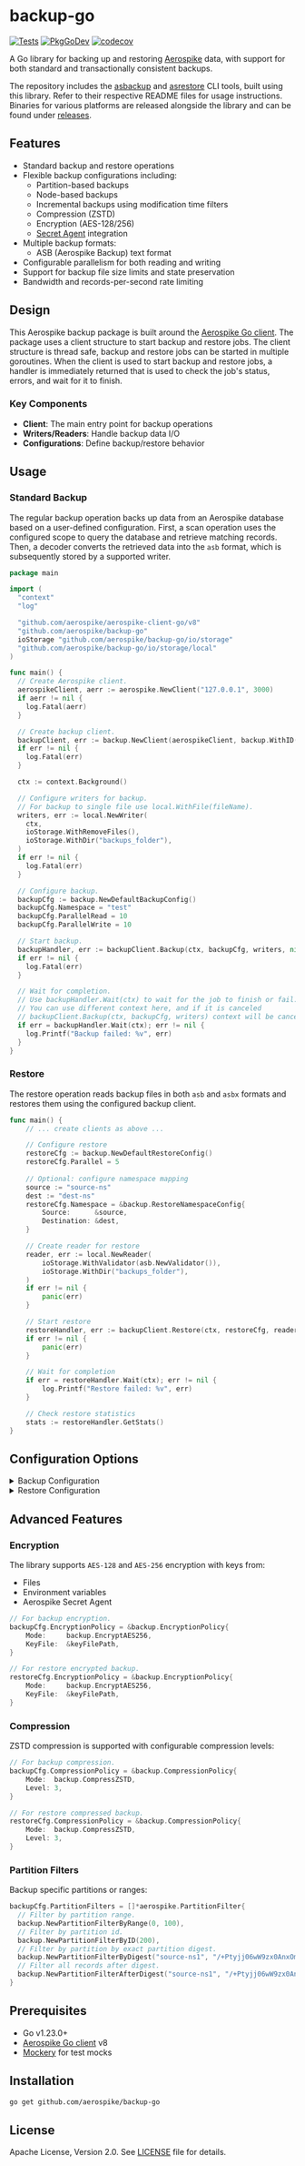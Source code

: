 # backup-go
[![Tests](https://github.com/aerospike/backup-go/actions/workflows/tests.yml/badge.svg)](https://github.com/aerospike/backup-go/actions/workflows/tests.yml)
[![PkgGoDev](https://pkg.go.dev/badge/github.com/aerospike/backup-go)](https://pkg.go.dev/github.com/aerospike/backup-go)
[![codecov](https://codecov.io/gh/aerospike/backup-go/graph/badge.svg?token=S0gfl2zCcZ)](https://codecov.io/gh/aerospike/backup-go)

A Go library for backing up and restoring [Aerospike](https://aerospike.com/) data, with support for both standard and
transactionally consistent backups.

The repository includes the [asbackup](./cmd/asbackup) and [asrestore](./cmd/asrestore) CLI tools,
built using this library. Refer to their respective README files for usage instructions.
Binaries for various platforms are released alongside the library and can be found under
[releases](https://github.com/aerospike/backup-go/releases).

## Features

- Standard backup and restore operations
- Flexible backup configurations including:
  - Partition-based backups
  - Node-based backups
  - Incremental backups using modification time filters
  - Compression (ZSTD)
  - Encryption (AES-128/256)
  - [Secret Agent](https://aerospike.com/docs/tools/secret-agent) integration
- Multiple backup formats:
  - ASB (Aerospike Backup) text format
- Configurable parallelism for both reading and writing
- Support for backup file size limits and state preservation
- Bandwidth and records-per-second rate limiting

## Design

This Aerospike backup package is built around the [Aerospike Go client](https://github.com/aerospike/aerospike-client-go).
The package uses a client structure to start backup and restore jobs. The client structure is thread safe,
backup and restore jobs can be started in multiple goroutines. When the client is used to start backup and restore
jobs, a handler is immediately returned that is used to check the job's status, errors, and wait for it to finish.

### Key Components

- **Client**: The main entry point for backup operations
- **Writers/Readers**: Handle backup data I/O
- **Configurations**: Define backup/restore behavior

## Usage

### Standard Backup

The regular backup operation backs up data from an Aerospike database based on a user-defined
configuration. First, a scan operation uses the configured scope to query the database and
retrieve matching records. Then, a decoder converts the retrieved data into the `asb` format,
which is subsequently stored by a supported writer.

```go
package main

import (
  "context"
  "log"

  "github.com/aerospike/aerospike-client-go/v8"
  "github.com/aerospike/backup-go"
  ioStorage "github.com/aerospike/backup-go/io/storage"
  "github.com/aerospike/backup-go/io/storage/local"
)

func main() {
  // Create Aerospike client.
  aerospikeClient, aerr := aerospike.NewClient("127.0.0.1", 3000)
  if aerr != nil {
    log.Fatal(aerr)
  }

  // Create backup client.
  backupClient, err := backup.NewClient(aerospikeClient, backup.WithID("client_id"))
  if err != nil {
    log.Fatal(err)
  }

  ctx := context.Background()

  // Configure writers for backup.
  // For backup to single file use local.WithFile(fileName).
  writers, err := local.NewWriter(
    ctx,
    ioStorage.WithRemoveFiles(),
    ioStorage.WithDir("backups_folder"),
  )
  if err != nil {
    log.Fatal(err)
  }

  // Configure backup.
  backupCfg := backup.NewDefaultBackupConfig()
  backupCfg.Namespace = "test"
  backupCfg.ParallelRead = 10
  backupCfg.ParallelWrite = 10

  // Start backup.
  backupHandler, err := backupClient.Backup(ctx, backupCfg, writers, nil)
  if err != nil {
    log.Fatal(err)
  }

  // Wait for completion. 
  // Use backupHandler.Wait(ctx) to wait for the job to finish or fail.
  // You can use different context here, and if it is canceled
  // backupClient.Backup(ctx, backupCfg, writers) context will be cancelled too.
  if err = backupHandler.Wait(ctx); err != nil {
    log.Printf("Backup failed: %v", err)
  }
}
```

### Restore

The restore operation reads backup files in both `asb` and `asbx` formats and restores them using
the configured backup client.

```go
func main() {
    // ... create clients as above ...

    // Configure restore
    restoreCfg := backup.NewDefaultRestoreConfig()
    restoreCfg.Parallel = 5
    
    // Optional: configure namespace mapping
    source := "source-ns"
    dest := "dest-ns"
    restoreCfg.Namespace = &backup.RestoreNamespaceConfig{
        Source:      &source,
        Destination: &dest,
    }

    // Create reader for restore
    reader, err := local.NewReader(
        ioStorage.WithValidator(asb.NewValidator()),
        ioStorage.WithDir("backups_folder"),
    )
    if err != nil {
        panic(err)
    }

    // Start restore
    restoreHandler, err := backupClient.Restore(ctx, restoreCfg, reader)
    if err != nil {
        panic(err)
    }

    // Wait for completion
    if err = restoreHandler.Wait(ctx); err != nil {
        log.Printf("Restore failed: %v", err)
    }

    // Check restore statistics
    stats := restoreHandler.GetStats()
}
```
## Configuration Options

<details>
<summary>Backup Configuration</summary>

### Backup Configuration

```go
type ConfigBackup struct {
    // InfoPolicy applies to Aerospike Info requests made during backup and
    // restore. If nil, the Aerospike client's default policy will be used.
    InfoPolicy *a.InfoPolicy
    // ScanPolicy applies to Aerospike scan operations made during backup and
    // restore. If nil, the Aerospike client's default policy will be used.
    ScanPolicy *a.ScanPolicy
    // Only include records that last changed before the given time (optional).
    ModBefore *time.Time
    // Only include records that last changed after the given time (optional).
    ModAfter *time.Time
    // Encryption details.
    EncryptionPolicy *EncryptionPolicy
    // Compression details.
    CompressionPolicy *CompressionPolicy
    // Secret agent config.
    SecretAgentConfig *SecretAgentConfig
    // PartitionFilters specifies the Aerospike partitions to back up.
    // Partition filters can be ranges, individual partitions,
    // or records after a specific digest within a single partition.
    // Note:
    // if not default partition filter NewPartitionFilterAll() is used,
    // each partition filter is an individual task which cannot be parallelized,
    // so you can only achieve as much parallelism as there are partition filters.
    // You may increase parallelism by dividing up partition ranges manually.
    // AfterDigest:
    // afterDigest filter can be applied with
    // NewPartitionFilterAfterDigest(namespace, digest string) (*a.PartitionFilter, error)
    // Backup records after record digest in record's partition plus all succeeding partitions.
    // Used to resume backup with last record received from previous incomplete backup.
    // This parameter will overwrite PartitionFilters.Begin value.
    // Can't be used in full backup mode.
    // This parameter is mutually exclusive to partition-list (not implemented).
    // Format: base64 encoded string.
    // Example: EjRWeJq83vEjRRI0VniavN7xI0U=
    PartitionFilters []*a.PartitionFilter
    // Namespace is the Aerospike namespace to back up.
    Namespace string
    // NodeList contains a list of nodes to back up.
    // <IP addr 1>:<port 1>[,<IP addr 2>:<port 2>[,...]]
    // <IP addr 1>:<TLS_NAME 1>:<port 1>[,<IP addr 2>:<TLS_NAME 2>:<port 2>[,...]]
    // Backup the given cluster nodes only.
    // If it is set, ParallelNodes automatically set to true.
    // This argument is mutually exclusive to partition-list/AfterDigest arguments.
    NodeList []string
    // SetList is the Aerospike set to back up (optional, given an empty list,
    // all sets will be backed up).
    SetList []string
    // The list of backup bin names
    // (optional, given an empty list, all bins will be backed up)
    BinList []string
    // ParallelNodes specifies how to perform scan.
    // If set to true, we launch parallel workers for nodes; otherwise workers run in parallel for partitions.
    // Excludes PartitionFilters param.
    ParallelNodes bool
    // EncoderType describes an Encoder type that will be used on backing up.
    // Default `EncoderTypeASB` = 0.
    EncoderType EncoderType
    // ParallelRead is the number of concurrent scans to run against the Aerospike cluster.
    ParallelRead int
    // ParallelWrite is the number of concurrent backup files writing.
    ParallelWrite int
    // Don't back up any records.
    NoRecords bool
    // Don't back up any secondary indexes.
    NoIndexes bool
    // Don't back up any UDFs.
    NoUDFs bool
    // RecordsPerSecond limits backup records per second (rps) rate.
    // Will not apply rps limit if RecordsPerSecond is zero (default).
    RecordsPerSecond int
    // Limits backup bandwidth (bytes per second).
    // Will not apply rps limit if Bandwidth is zero (default).
    Bandwidth int
    // File size limit (in bytes) for the backup. If a backup file exceeds this
    // size threshold, a new file will be created. 0 for no file size limit.
    FileLimit int64
    // Do not apply base-64 encoding to BLOBs: Bytes, HLL, RawMap, RawList.
    // Results in smaller backup files.
    Compact bool
    // Only include records that have no ttl set (persistent records).
    NoTTLOnly bool
    // Name of a state file that will be saved in backup directory.
    // Works only with FileLimit parameter.
    // As we reach FileLimit and close file, the current state will be saved.
    // Works only for default and/or partition backup.
    // Not work with ParallelNodes or NodeList.
    StateFile string
    // Resumes an interrupted/failed backup from where it was left off, given the .state file
    // that was generated from the interrupted/failed run.
    // Works only for default and/or partition backup. Not work with ParallelNodes or NodeList.
    Continue bool
    // How many records will be read on one iteration for continuation backup.
    // Affects size if overlap on resuming backup after an error.
    // By default, it must be zero. If any value is set, reading from Aerospike will be paginated.
    // Which affects the performance and RAM usage.
    PageSize int64
    // If set to true, the same number of workers will be created for each stage of the pipeline.
    // Each worker will be connected to the next stage worker with a separate unbuffered channel.
    PipelinesMode pipeline.Mode
    // When using directory parameter, prepend a prefix to the names of the generated files.
    OutputFilePrefix string
    // Retry policy for info commands.
    InfoRetryPolicy *models.RetryPolicy
}
```
</details>

<details>
<summary>Restore Configuration</summary>

### Restore Configuration

```go
type ConfigRestore struct {
    // InfoPolicy applies to Aerospike Info requests made during backup and restore
    // If nil, the Aerospike client's default policy will be used.
    InfoPolicy *a.InfoPolicy
    // WritePolicy applies to Aerospike write operations made during backup and restore
    // If nil, the Aerospike client's default policy will be used.
    WritePolicy *a.WritePolicy
    // Namespace details for the restore operation.
    // By default, the data is restored to the namespace from which it was taken.
    Namespace *RestoreNamespaceConfig `json:"namespace,omitempty"`
    // Encryption details.
    EncryptionPolicy *EncryptionPolicy
    // Compression details.
    CompressionPolicy *CompressionPolicy
    // Configuration of retries for each restore write operation.
    // If nil, no retries will be performed.
    RetryPolicy *models.RetryPolicy
    // Secret agent config.
    SecretAgentConfig *SecretAgentConfig
    // The sets to restore (optional, given an empty list, all sets will be restored).
    // Not applicable for ASBX restore.
    SetList []string
    // The bins to restore (optional, given an empty list, all bins will be restored).
    // Not applicable for ASBX restore.
    BinList []string
    // EncoderType describes an Encoder type that will be used on restoring.
    // Default `EncoderTypeASB` = 0.
    EncoderType EncoderType
    // Parallel is the number of concurrent record readers from backup files.
    Parallel int
    // RecordsPerSecond limits restore records per second (rps) rate.
    // Will not apply rps limit if RecordsPerSecond is zero (default).
    RecordsPerSecond int
    // Limits restore bandwidth (bytes per second).
    // Will not apply rps limit if Bandwidth is zero (default).
    Bandwidth int
    // Don't restore any records.
    NoRecords bool
    // Don't restore any secondary indexes.
    // Not applicable for ASBX restore.
    NoIndexes bool
    // Don't restore any UDFs.
    // Not applicable for ASBX restore.
    NoUDFs bool
    // Disables the use of batch writes when restoring records to the Aerospike cluster.
    // Not applicable for ASBX restore.
    DisableBatchWrites bool
    // The max allowed number of records per batch write call.
    // Not applicable for ASBX restore.
    BatchSize int
    // Max number of parallel writers to target AS cluster.
    // Not applicable for ASBX restore.
    MaxAsyncBatches int
    // Amount of extra time-to-live to add to records that have expirable void-times.
    // Must be set in seconds.
    // Not applicable for ASBX restore.
    ExtraTTL int64
    // Ignore permanent record-specific error.
    // E.g.: AEROSPIKE_RECORD_TOO_BIG.
    // By default, such errors are not ignored and restore terminates.
    // Not applicable for ASBX restore.
    IgnoreRecordError bool
    // Retry policy for info commands.
    InfoRetryPolicy *models.RetryPolicy
}
```
</details>

## Advanced Features

### Encryption

The library supports `AES-128` and `AES-256` encryption with keys from:
- Files
- Environment variables
- Aerospike Secret Agent

```go
// For backup encryption.
backupCfg.EncryptionPolicy = &backup.EncryptionPolicy{
    Mode:     backup.EncryptAES256,
    KeyFile:  &keyFilePath,
}
```

```go
// For restore encrypted backup.
restoreCfg.EncryptionPolicy = &backup.EncryptionPolicy{
    Mode:     backup.EncryptAES256,
    KeyFile:  &keyFilePath,
}
```

### Compression

ZSTD compression is supported with configurable compression levels:

```go
// For backup compression.
backupCfg.CompressionPolicy = &backup.CompressionPolicy{
    Mode:  backup.CompressZSTD,
    Level: 3,
}
```

```go
// For restore compressed backup.
restoreCfg.CompressionPolicy = &backup.CompressionPolicy{
    Mode:  backup.CompressZSTD,
    Level: 3,
}
```

### Partition Filters

Backup specific partitions or ranges:

```go
backupCfg.PartitionFilters = []*aerospike.PartitionFilter{
  // Filter by partition range.
  backup.NewPartitionFilterByRange(0, 100),
  // Filter by partition id.
  backup.NewPartitionFilterByID(200),
  // Filter by partition by exact partition digest.
  backup.NewPartitionFilterByDigest("source-ns1", "/+Ptyjj06wW9zx0AnxOmq45xJzs=")
  // Filter all records after digest.
  backup.NewPartitionFilterAfterDigest("source-ns1", "/+Ptyjj06wW9zx0AnxOmq45xJzs=")
}
```

## Prerequisites

- Go v1.23.0+
- [Aerospike Go client](https://github.com/aerospike/aerospike-client-go) v8
- [Mockery](https://github.com/vektra/mockery) for test mocks

## Installation

```bash
go get github.com/aerospike/backup-go
```

## License

Apache License, Version 2.0. See [LICENSE](LICENSE) file for details.
